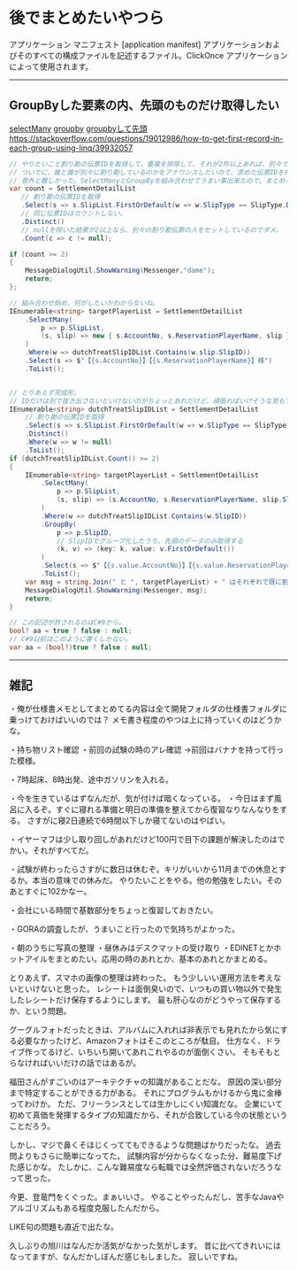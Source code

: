 # 後でまとめたいやつら

アプリケーション マニフェスト [application manifest]
アプリケーションおよびそのすべての構成ファイルを記述するファイル。ClickOnce アプリケーションによって使用されます。

---

## GroupByした要素の内、先頭のものだけ取得したい

[selectMany](https://www.urablog.xyz/entry/2018/05/28/070000#SelectMany%E3%82%92%E4%BD%BF%E3%81%86)
[groupby](https://www.urablog.xyz/entry/2018/07/07/070000)
[groupbyして先頭](https://entityframework.net/knowledge-base/3850429/get-the-first-record-of-a-group-in-linq-)
<https://stackoverflow.com/questions/19012986/how-to-get-first-record-in-each-group-using-linq/39932057>

``` C#
// やりたいこと割り勘の伝票IDを取得して、重複を排除して、それが2件以上あれば、別々で割り勘を実行した人がいるという事なので、呼び出せないようにしたい。
// ついでに、誰と誰が別々に割り勘しているのかをアナウンスしたいので、求めた伝票IDを持っている人の中でそれぞれ先頭の人だけを抜き出したい。
// 意外と難しかった。SelectManyとGroupByを組み合わせてうまい事出来たので、まとめる。
var count = SettlementDetailList
   // 割り勘の伝票IDを取得
   .Select(s => s.SlipList.FirstOrDefault(w => w.SlipType == SlipType.DutchTreat)?.SlipID)
   // 同じ伝票IDはカウントしない。
   .Distinct()
   // nullを除いた結果が2以上なら、別々の割り勘伝票の人をセットしているのでダメ。
   .Count(c => c != null);

if (count >= 2)
{
    MessageDialogUtil.ShowWarning(Messenger,"dame");
    return;
};

// 組み合わせ始め。何がしたいかわからないね。
IEnumerable<string> targetPlayerList = SettlementDetailList
    .SelectMany(
        p => p.SlipList,
        (s, slip) => new { s.AccountNo, s.ReservationPlayerName, slip }
    )
    .Where(w => dutchTreatSlipIDList.Contains(w.slip.SlipID))
    .Select(s => $"【{s.AccountNo}】【{s.ReservationPlayerName}】様")
    .ToList();


// とりあえず完成形。
// IDだけは別で抜き出さないといけないのがちょっとあれだけど、頑張ればいけそうな気もする。
IEnumerable<string> dutchTreatSlipIDList = SettlementDetailList
    // 割り勘の伝票IDを取得
    .Select(s => s.SlipList.FirstOrDefault(w => w.SlipType == SlipType.DutchTreat)?.SlipID)
    .Distinct()
    .Where(w => w != null)
    .ToList();
if (dutchTreatSlipIDList.Count() >= 2)
{
    IEnumerable<string> targetPlayerList = SettlementDetailList
        .SelectMany(
            p => p.SlipList,
            (s, slip) => (s.AccountNo, s.ReservationPlayerName, slip.SlipID)
        )
        .Where(w => dutchTreatSlipIDList.Contains(w.SlipID))
        .GroupBy(
            p => p.SlipID,
            // SlipIDでグループ化したうち、先頭のデータのみ取得する
            (k, v) => (key: k, value: v.FirstOrDefault())
        )
        .Select(s => $"【{s.value.AccountNo}】【{s.value.ReservationPlayerName}】様")
        .ToList();
    var msg = string.Join(" と ", targetPlayerList) + " はそれぞれで既に割り勘済みのため、割り勘を開くことができません。";
    MessageDialogUtil.ShowWarning(Messenger, msg);
    return;
}
```


``` C#
// この記述が許されるのはC#9から。
bool? aa = true ? false : null;
// C#9以前はこのように書くしかない。
var aa = (bool?)true ? false : null;
```

---

## 雑記

・俺が仕様書メモとしてまとめてる内容は全て開発フォルダの仕様書フォルダに乗っけておけばいいのでは？
メモ書き程度のやつは上に持っていくのはどうかな。

・持ち物リスト確認
・前回の試験の時のアレ確認
→前回はバナナを持って行った模様。

・7時起床、8時出発、途中ガソリンを入れる。


・今を生きているはずなんだが、気が付けば暗くなっている。
・今日はまず風呂に入るぞ。すぐに寝れる準備と明日の準備を整えてから復習なりなんなりをする。
さすがに寝2日連続で6時間以下しか寝てないのはやばい。

・イヤーマフは少し取り回しがあれだけど100円で目下の課題が解決したのはでかい。それがすべてだ。

・試験が終わったらさすがに数日は休むぞ。キリがいいから11月までの休息とするか。本当の意味での休みだ。
やりたいことをやる。他の勉強をしたい。そのあとすぐに102かなー。

・会社にいる時間で基数部分をちょっと復習しておきたい。

・GORAの調査したが、うまいこと行ったので気持ちがよかった。





・朝のうちに写真の整理
・昼休みはデスクマットの受け取り
・EDINETとかホットアイルをまとめたい。応用の時のあれとか、基本のあれとかまとめる。


とりあえず、スマホの画像の整理は終わった。
もう少しいい運用方法を考えないといけないと思った。
レシートは面倒臭いので、いつもの買い物以外で発生したレシートだけ保存するようにします。
最も肝心なのがどうやって保存するか、という問題。

グーグルフォトだったときは、アルバムに入れれば非表示でも見れたから気にする必要なかったけど、Amazonフォトはそこのところが駄目。
仕方なく、ドライブ作ってるけど、いちいち開いてあれこれやるのが面倒くさい。
そもそもとらなければいいだけの話ではあるが。



福田さんがすごいのはアーキテクチャの知識があることだな。
原因の深い部分まで特定することができる力がある。
それにプログラムもかけるから鬼に金棒ってわけか。
ただ、フリーランスとしては生かしにくい知識だな。
企業にいて初めて真価を発揮するタイプの知識だから、それが合致している今の状態ということだろう。



しかし、マジで鼻くそほじくっててもできるような問題ばかりだったな。
過去問よりもさらに簡単になってた。
試験内容が分からなくなった分、難易度下げた感じかな。
たしかに、こんな難易度なら転職では全然評価されないだろうなって思った。

今更、登竜門をくぐった。まぁいいさ。
やることやったんだし、苦手なJavaやアルゴリズムもある程度克服したんだから。

LIKE句の問題も直近で出たな。



久しぶりの旭川はなんだか活気がなかった気がします。
昔に比べてきれいにはなってますが、なんだかしぼんだ感じもしました。
寂しいですね。



